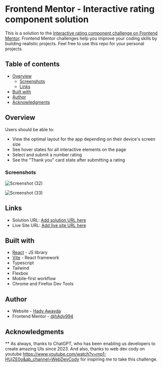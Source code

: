 # Frontend Mentor - Interactive rating component solution

This is a solution to the [Interactive rating component challenge on Frontend Mentor](https://www.frontendmentor.io/challenges/interactive-rating-component-koxpeBUmI). Frontend Mentor challenges help you improve your coding skills by building realistic projects. Feel free to use this repo for your personal projects.

## Table of contents

- [Overview](#overview)
  - [Screenshots](#screenshots)
  - [Links](#links)
- [Built with](#built-with)
- [Author](#author)
- [Acknowledgments](#acknowledgments)

## Overview

Users should be able to:

- View the optimal layout for the app depending on their device's screen size
- See hover states for all interactive elements on the page
- Select and submit a number rating
- See the "Thank you" card state after submitting a rating

### Screenshots

![Screenshot (32)](https://user-images.githubusercontent.com/74817838/227125985-b2133dd1-cfe7-437b-a563-2a916a4e40ab.png)


![Screenshot (33)](https://user-images.githubusercontent.com/74817838/227126007-4cfad635-afa9-46f5-8d8e-3b3af27e0a64.png)


## Links

- Solution URL: [Add solution URL here](https://www.frontendmentor.io/solutions/vite-with-react-typescript-and-tailwind-Lkw2eGUxSg)
- Live Site URL: [Add live site URL here](https://hady994.github.io/Interactive-Rating-Component/)


## Built with

- [React](https://react.dev/) - JS library
- [Vite](https://vitejs.dev/) - React framework
- Typescript
- Tailwind
- Flexbox
- Mobile-first workflow
- Chrome and Firefox Dev Tools


## Author

- Website - [Hady Awayda](https://www.hadyawayda.com)
- Frontend Mentor - [@hAdy994](https://www.frontendmentor.io/profile/hAdy994)

## Acknowledgments

** As always, thanks to ChatGPT, who has been enabling us developers to create amazing UIs since 2023.
And also, thanks to web dev cody on youtube https://www.youtube.com/watch?v=mp1-HUjZE0o&ab_channel=WebDevCody for inspiring me to take this challenge.


